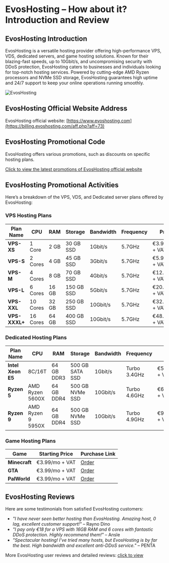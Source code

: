 # EvosHosting – How about it? Introduction and Review

## EvosHosting Introduction
EvosHosting is a versatile hosting provider offering high-performance VPS, VDS, dedicated servers, and game hosting solutions. Known for their blazing-fast speeds, up to 10Gbit/s, and uncompromising security with DDoS protection, EvosHosting caters to businesses and individuals looking for top-notch hosting services. Powered by cutting-edge AMD Ryzen processors and NVMe SSD storage, EvosHosting guarantees high uptime and 24/7 support to keep your online operations running smoothly.

![EvosHosting](https://github.com/user-attachments/assets/9ad79142-9e1e-44a2-9e92-db09c34543b3)

## EvosHosting Official Website Address
EvosHosting official website: [https://www.evoshosting.com](https://billing.evoshosting.com/aff.php?aff=73)

## EvosHosting Promotional Code
EvosHosting offers various promotions, such as discounts on specific hosting plans.

[Click to view the latest promotions of EvosHosting official website](https://billing.evoshosting.com/aff.php?aff=73)

## EvosHosting Promotional Activities

Here’s a breakdown of the VPS, VDS, and Dedicated server plans offered by EvosHosting:

### VPS Hosting Plans

| **Plan Name**    | **CPU**       | **RAM**  | **Storage** | **Bandwidth** | **Frequency** | **Price**         | **Purchase Link**                                |
|------------------|---------------|----------|-------------|---------------|---------------|-------------------|--------------------------------------------------|
| **VPS-XS**       | 1 Core        | 2 GB     | 30 GB SSD   | 1Gbit/s       | 5.7GHz        | €3.99/mo + VAT     | [Order](https://billing.evoshosting.com/aff.php?aff=73)             |
| **VPS-S**        | 2 Cores       | 4 GB     | 45 GB SSD   | 3Gbit/s       | 5.7GHz        | €5.99/mo + VAT     | [Order](https://billing.evoshosting.com/aff.php?aff=73)             |
| **VPS-M**        | 4 Cores       | 8 GB     | 70 GB SSD   | 4Gbit/s       | 5.7GHz        | €12.29/mo + VAT    | [Order](https://billing.evoshosting.com/aff.php?aff=73)             |
| **VPS-L**        | 6 Cores       | 16 GB    | 150 GB SSD  | 5Gbit/s       | 5.7GHz        | €20.99/mo + VAT    | [Order](https://billing.evoshosting.com/aff.php?aff=73)             |
| **VPS-XXL**      | 10 Cores      | 32 GB    | 250 GB SSD  | 10Gbit/s      | 5.7GHz        | €32.99/mo + VAT    | [Order](https://billing.evoshosting.com/aff.php?aff=73)             |
| **VPS-XXXL+**    | 16 Cores      | 64 GB    | 400 GB SSD  | 10Gbit/s      | 5.7GHz        | €48.99/mo + VAT    | [Order](https://billing.evoshosting.com/aff.php?aff=73)             |

### Dedicated Hosting Plans

| **Plan Name**    | **CPU**             | **RAM**   | **Storage**        | **Bandwidth**  | **Frequency** | **Price**       | **Purchase Link**                                |
|------------------|---------------------|-----------|--------------------|----------------|---------------|-----------------|--------------------------------------------------|
| **Intel Xeon E5**| 8C/16T              | 64 GB DDR3| 500 GB SATA SSD     | 1Gbit/s        | Turbo 3.4GHz  | €59.99/mo + VAT | [Order](https://billing.evoshosting.com/aff.php?aff=73)             |
| **Ryzen 5**      | AMD Ryzen 5600X     | 64 GB DDR4| 500 GB NVMe SSD     | 10Gbit/s       | Turbo 4.6GHz  | €69.99/mo + VAT | [Order](https://billing.evoshosting.com/aff.php?aff=73)             |
| **Ryzen 9**      | AMD Ryzen 9 5950X   | 64 GB DDR4| 500 GB NVMe SSD     | 10Gbit/s       | Turbo 4.9GHz  | €94.99/mo + VAT | [Order](https://billing.evoshosting.com/aff.php?aff=73)             |

### Game Hosting Plans

| **Game**        | **Starting Price**  | **Purchase Link**                                |
|-----------------|--------------------|--------------------------------------------------|
| **Minecraft**   | €3.99/mo + VAT      | [Order](https://billing.evoshosting.com/aff.php?aff=73)             |
| **GTA**         | €3.99/mo + VAT      | [Order](https://billing.evoshosting.com/aff.php?aff=73)             |
| **PalWorld**    | €3.99/mo + VAT      | [Order](https://billing.evoshosting.com/aff.php?aff=73)             |

## EvosHosting Reviews
Here are some testimonials from satisfied EvosHosting customers:

- *"I have never seen better hosting than EvosHosting. Amazing host, 0 lag, excellent customer support!"* – Rayno Dino
- *"I pay only €18 for a VPS with 16GB RAM and 6 cores with fantastic DDoS protection. Highly recommend them!"* – Ansle
- *"Spectacular hosting! I've tried many hosts, but EvosHosting is by far the best. High bandwidth and excellent anti-DDoS service."* – PENTA

More EvosHosting user reviews and detailed reviews: [click to view](https://billing.evoshosting.com/aff.php?aff=73)

